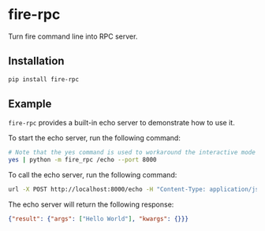 # fire-rpc
Turn fire command line into RPC server.


## Installation

```bash
pip install fire-rpc
``` 

## Example
`fire-rpc` provides a built-in echo server to demonstrate how to use it.

To start the echo server, run the following command:

```bash
# Note that the yes command is used to workaround the interactive mode of fire
yes | python -m fire_rpc /echo --port 8000
```

To call the echo server, run the following command:

```bash
url -X POST http://localhost:8000/echo -H "Content-Type: application/json" -d '{"args":["Hello World"]}'
```

The echo server will return the following response:

```json
{"result": {"args": ["Hello World"], "kwargs": {}}}
```

